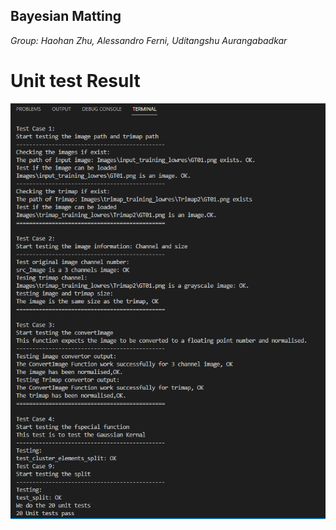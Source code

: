 ## **Bayesian Matting**


*Group: Haohan Zhu, Alessandro Ferni, Uditangshu Aurangabadkar*


# Unit test Result

![This is unit test part result](/Python/result/UNITTEST_1.png "Unit tests")
